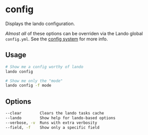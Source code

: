 config
======

Displays the lando configuration.

*Almost all* of these options can be overriden via the Lando global `config.yml`. See the [config system](../config/config.md) for more info.

Usage
-----

```bash
# Show me a config worthy of lando
lando config

# Show me only the "mode"
lando config -f mode
```

Options
-------

```bash
--clear        Clears the lando tasks cache
--lando        Show help for lando-based options
--verbose, -v  Runs with extra verbosity
--field, -f    Show only a specific field
```
